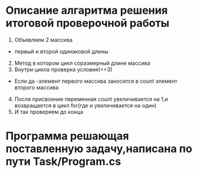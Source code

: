 # Описание aлгаритма решения итоговой проверочной работы
1. Объявляем 2 массива
* первый и второй одинаковой длины
2. Метод в котором цикл соразмерный длине массива
3. Внутри цикла проверка условия(<=3)
* Если да -элемент первого массива заносится в count элемент второго массива
4. После присвоение переменная count увеличивается на 1,и возвращается в цикл for(где и увеличивается на один)
5. И так проверяем до конца




# Программа решающая поставленную задачу,написана по пути Task/Program.cs
